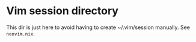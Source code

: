 # Vim session directory

This dir is just here to avoid having to create ~/.vim/session manually. See `neovim.nix`.
